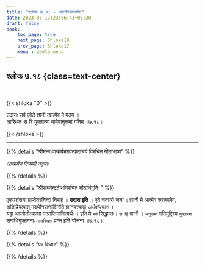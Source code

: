 ```yaml
---
title: "श्लोक ७.१८ - ज्ञानविज्ञानयोग"
date: 2023-03-17T23:56:43+05:30
draft: false
book:
    toc_page: true
    next_page: Shloka19
    prev_page: Shloka17
    menu : geeta_menu
---
```




## श्लोक ७.१८ {class=text-center}

<br/>

{{< shloka  "0"  >}}

उदाराः सर्व एवैते ज्ञानी त्वात्मैव मे मतम् ।  
आस्थितः स हि युक्तात्मा मामेवानुत्तमां गतिम् ॥७.१८॥

{{< /shloka >}}

---


{{% details "श्रीमन्मध्वाचार्यभगवत्पादाचर्य विरचित  गीताभाष्य" %}}

*आचार्येण टिप्पणी नकृतः* 

{{% /details %}}



{{% details "श्रीराघवेन्द्रतीर्थविरचित गीताविवृतिः " %}}

एकप्रशंसया प्राप्तेतरनिन्दां निराह ॥ **उदारा इति** । एते चत्वारो जनाः।
ज्ञानी मे आत्मैव स्वरूपमेव, अतिप्रियत्वात्‌ मदधीनसत्तादिरिति ज्ञानवत्त्वाद्वा
*अभेदोपचारः* ।   
यद्वा आप्नोतीत्यात्मा मत्प्राप्तिमानित्यर्थः । इति मे `मतं` 
सिद्धान्तः। `स हि` ज्ञानी । `अनुत्तमां` गतिमुद्दिश्य `युक्तात्मा` समाधियुक्तमनाः
`मामास्थितः` प्राप्त इति योजना ॥७.१८॥

{{% /details %}}



{{% details "पद विचार" %}}


{{% /details %}}
